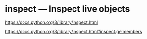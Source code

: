 # inspect — Inspect live objects #

<https://docs.python.org/3/library/inspect.html>

<https://docs.python.org/3/library/inspect.html#inspect.getmembers>
